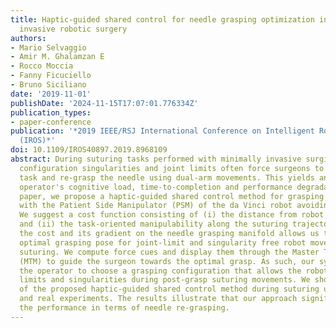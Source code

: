 ```yaml
---
title: Haptic-guided shared control for needle grasping optimization in minimally
  invasive robotic surgery
authors:
- Mario Selvaggio
- Amir M. Ghalamzan E
- Rocco Moccia
- Fanny Ficuciello
- Bruno Siciliano
date: '2019-11-01'
publishDate: '2024-11-15T17:07:01.776334Z'
publication_types:
- paper-conference
publication: '*2019 IEEE/RSJ International Conference on Intelligent Robots and Systems
  (IROS)*'
doi: 10.1109/IROS40897.2019.8968109
abstract: During suturing tasks performed with minimally invasive surgical robots,
  configuration singularities and joint limits often force surgeons to interrupt the
  task and re-grasp the needle using dual-arm movements. This yields an increased
  operator's cognitive load, time-to-completion and performance degradation. In this
  paper, we propose a haptic-guided shared control method for grasping the needle
  with the Patient Side Manipulator (PSM) of the da Vinci robot avoiding such issues.
  We suggest a cost function consisting of (i) the distance from robot joint limits
  and (ii) the task-oriented manipulability along the suturing trajectory. Evaluating
  the cost and its gradient on the needle grasping manifold allows us to obtain the
  optimal grasping pose for joint-limit and singularity free robot movements during
  suturing. We compute force cues and display them through the Master Tool Manipulator
  (MTM) to guide the surgeon towards the optimal grasp. As such, our system helps
  the operator to choose a grasping configuration that allows the robot to avoid joint
  limits and singularities during post-grasp suturing movements. We show the effectiveness
  of the proposed haptic-guided shared control method during suturing using both simulated
  and real experiments. The results illustrate that our approach significantly improves
  the performance in terms of needle re-grasping.
---
```

